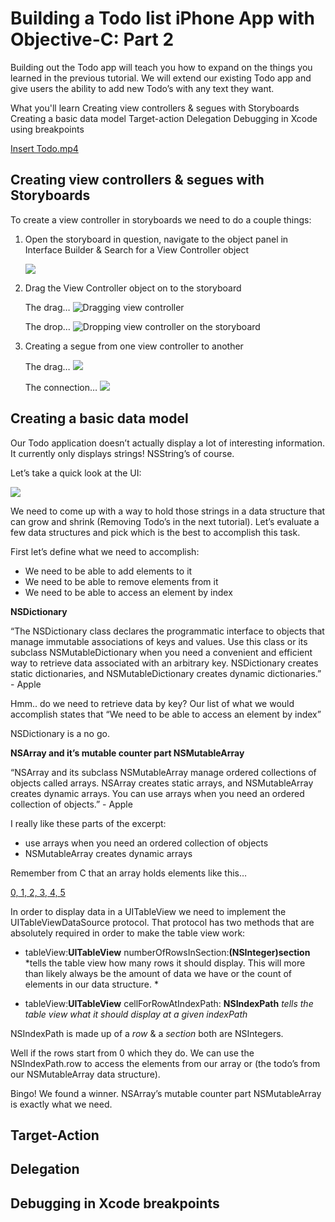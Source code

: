 # Building a Todo list iPhone App with Objective-C: Part 2

Building out the Todo app will teach you how to expand on the things you learned in the previous tutorial. We will extend our existing Todo app and give users the ability to add new Todo’s with any text they want.

What you'll learn
Creating view controllers & segues with Storyboards
Creating a basic data model
Target-action
Delegation
Debugging in Xcode using breakpoints

[Insert Todo.mp4](http://)

## Creating view controllers & segues with Storyboards

To create a view controller in storyboards we need to do a couple things:

1. Open the storyboard in question, navigate to the object panel in Interface Builder & Search for a View Controller object

	![](Todo-Part2-image1.png)

2. Drag the View Controller object on to the storyboard

	The drag…
	![](Todo-Part2-image2.png "Dragging view controller")

	The drop…
	![](Todo-Part2-image3.png "Dropping view controller on the storyboard")

3. Creating a segue from one view controller to another

	The drag…
	![](Todo-Part2-image4.png)

	The connection…
	![](Todo-Part2-image5.png)

## Creating a basic data model

Our Todo application doesn’t actually display a lot of interesting information. It currently only displays strings! NSString’s of course.

Let’s take a quick look at the UI:

![](Simulator%20Screen%20Shot%20Jan%205,%202016,%2012.16.35%20PM.png)

We need to come up with a way to hold those strings in a data structure that can grow and shrink (Removing Todo’s in the next tutorial). Let’s evaluate a few data structures and pick which is the best to accomplish this task.

First let’s define what we need to accomplish:

- We need to be able to add elements to it
- We need to be able to remove elements from it
- We need to be able to access an element by index

**NSDictionary**

“The NSDictionary class declares the programmatic interface to objects that manage immutable associations of keys and values. Use this class or its subclass NSMutableDictionary when you need a convenient and efficient way to retrieve data associated with an arbitrary key. NSDictionary creates static dictionaries, and NSMutableDictionary creates dynamic dictionaries.” - Apple

Hmm.. do we need to retrieve data by key? Our list of what we would accomplish states that “We need to be able to access an element by index”

NSDictionary is a no go.

**NSArray and it’s mutable counter part NSMutableArray**

“NSArray and its subclass NSMutableArray manage ordered collections of objects called arrays. NSArray creates static arrays, and NSMutableArray creates dynamic arrays. You can use arrays when you need an ordered collection of objects.” - Apple

I really like these parts of the excerpt:

- use arrays when you need an ordered collection of objects
- NSMutableArray creates dynamic arrays

Remember from C that an array holds elements like this…

[0, 1, 2, 3, 4, 5](#)

In order to display data in a UITableView we need to implement the UITableViewDataSource protocol. That protocol has two methods that are absolutely required in order to make the table view work:

- tableView:**UITableView** numberOfRowsInSection:**(NSInteger)section**
	*tells the table view how many rows it should display. This will more than likely always be the amount of data we have or the count of elements in our data structure. *

- tableView:**UITableView** cellForRowAtIndexPath: **NSIndexPath**
	*tells the table view what it should display at a given indexPath*

NSIndexPath is made up of a *row* & a *section* both are NSIntegers.

Well if the rows start from 0 which they do. We can use the NSIndexPath.row to access the elements from our array or (the todo’s from our NSMutableArray data structure).

Bingo! We found a winner. NSArray’s mutable counter part NSMutableArray is exactly what we need.

## Target-Action



## Delegation



## Debugging in Xcode breakpoints
